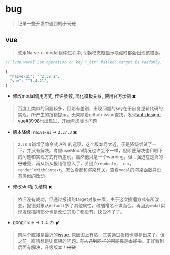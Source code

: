 # bug

> 记录一些开发中遇到的~~小问题~~

## vue

> 使用Naive-ui modal组件过程中, 切换模态框显示隐藏时都会出现该错误。

```js
// [vue warn] Set operation on key "_ctx" failed: target is readonly.

{
  "naive-ui": "^2.38.1",
  "vue": "^3.4.21",
}
```

- 修改modal调用方式, 传递参数, 简化模板关系, 使用官方示例 ✖️

> 百度上类似的问题较多，但略有差别，出现问题的key在于自身逻辑代码的实现，所产生的报错提示。无果顺着github issue查找，发现[ant-design-vue#3998][1]也出现过，开始考虑版本问题

- 版本降级: `naive-ui` -> `2.37.3` ✖️

> `2.38.0`新增了命令式 API 的选项，这个版本号太近，于是降级尝试了一下，并没有解决。考虑useModal情况也许会不一样，但即便解决也和眼下的问题和实现方式有所差别。虽然他只是一个warning，但...~~强迫症是真的很难受~~，再从新从报错信息入手，关键点`readonly`，`_ctx`，`renderFnWithContext`。怎么看都和渲染有关，查看`modal`的渲染函数并没有类似的改动。

- 修改slot相关结构 ✖️

> 依旧没有成功，但通过报错的target对象来看，由于这次插槽方式有所改变，报错对象从`default`多了其他属性，和插槽名不谋而合。再回到`modal`实现发现插槽部分也是改动的影子都没有，快受不了了。

- googl: `vue` -> `3.4.25` ✔️

> 前两个直接是最近的[issue][2], 原因图上有贴，其实通过报错也能猜出来了。但之前一直猜想是UI框架的问题...~~有人遇到同样的问题真是太好啦~~。正好看到后面有解决，升级版本！~~出狱~~

[1]: https://github.com/vueComponent/ant-design-vue/issues/3998
[2]: https://github.com/vuejs/core/issues/10709